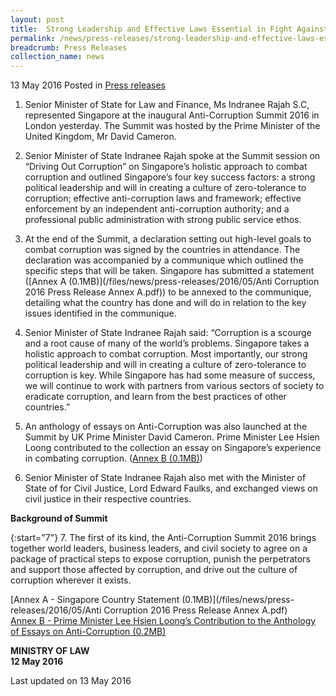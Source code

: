 ```yaml
---
layout: post
title:  Strong Leadership and Effective Laws Essential in Fight Against Corruption
permalink: /news/press-releases/strong-leadership-and-effective-laws-essential-in-fight-against-
breadcrumb: Press Releases
collection_name: news
---
```


13 May 2016 Posted in [Press releases](/news/press-releases)

1. Senior Minister of State for Law and Finance, Ms Indranee Rajah S.C, represented Singapore at the inaugural Anti-Corruption Summit 2016 in London yesterday. The Summit was hosted by the Prime Minister of the United Kingdom, Mr David Cameron.


2. Senior Minister of State Indranee Rajah spoke at the Summit session on “Driving Out Corruption” on Singapore’s holistic approach to combat corruption and outlined Singapore’s four key success factors: a strong political leadership and will in creating a culture of zero-tolerance to corruption; effective anti-corruption laws and framework; effective enforcement by an independent anti-corruption authority; and a professional public administration with strong public service ethos.


3. At the end of the Summit, a declaration setting out high-level goals to combat corruption was signed by the countries in attendance. The declaration was accompanied by a communique which outlined the specific steps that will be taken. Singapore has submitted a statement ([Annex A (0.1MB)](/files/news/press-releases/2016/05/Anti Corruption 2016 Press Release Annex A.pdf)) to be annexed to the communique, detailing what the country has done and will do in relation to the key issues identified in the communique.


4. Senior Minister of State Indranee Rajah said: “Corruption is a scourge and a root cause of many of the world’s problems. Singapore takes a holistic approach to combat corruption. Most importantly, our strong political leadership and will in creating a culture of zero-tolerance to corruption is key. While Singapore has had some measure of success, we will continue to work with partners from various sectors of society to eradicate corruption, and learn from the best practices of other countries.”


5. An anthology of essays on Anti-Corruption was also launched at the Summit by UK Prime Minister David Cameron. Prime Minister Lee Hsien Loong contributed to the collection an essay on Singapore’s experience in combating corruption. ([Annex B (0.1MB)](/files/news/press-releases/2016/05/AntiCorruption2016PressReleaseAnnexB))

6. Senior Minister of State Indranee Rajah also met with the Minister of State of for Civil Justice, Lord Edward Faulks, and exchanged views on civil justice in their respective countries.



**Background of Summit**

{:start="7"}
7. The first of its kind, the Anti-Corruption Summit 2016 brings together world leaders, business leaders, and civil society to agree on a package of practical steps to expose corruption, punish the perpetrators and support those affected by corruption, and drive out the culture of corruption wherever it exists.

[Annex A - Singapore Country Statement (0.1MB)](/files/news/press-releases/2016/05/Anti Corruption 2016 Press Release Annex A.pdf)  
[Annex B - Prime Minister Lee Hsien Loong’s Contribution to the Anthology of Essays on Anti-Corruption (0.2MB)](/files/news/press-releases/2016/05/AntiCorruption2016PressReleaseAnnexB.pdf)



**MINISTRY OF LAW**  
**12 May 2016**

<p class="right-side-updated">Last updated on 13 May 2016</p>

